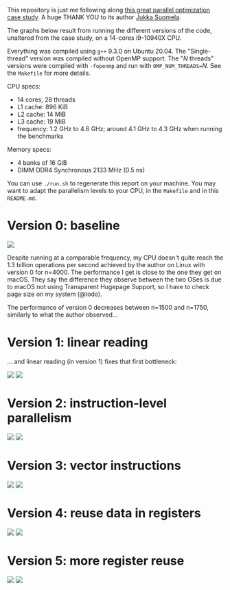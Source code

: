 This repository is just me following along [this great parallel optimization case study](https://ppc.cs.aalto.fi/ch2/). A huge THANK YOU to its author [Jukka Suomela](https://jukkasuomela.fi/).

The graphs below result from running the different versions of the code, unaltered from the case study, on a 14-cores i9-10940X CPU.

Everything was compiled using `g++` 9.3.0 on Ubuntu 20.04.
The "Single-thread" version was compiled without OpenMP support.
The "*N* threads" versions were compiled with `-fopenmp` and run with `OMP_NUM_THREADS=`*N*. See the `Makefile` for more details.

CPU specs:
- 14 cores, 28 threads
- L1 cache: 896 KiB
- L2 cache: 14 MiB
- L3 cache: 19 MiB
- frequency: 1.2 GHz to 4.6 GHz; around 4.1 GHz to 4.3 GHz when running the benchmarks

Memory specs:
- 4 banks of 16 GiB
- DIMM DDR4 Synchronous 2133 MHz (0.5 ns)

You can use `./run.sh` to regenerate this report on your machine.
You may want to adapt the parallelism levels to your CPU, in the `Makefile` and in this `README.md`.

# Version 0: baseline

![](vsize-0-0.png)

Despite running at a comparable frequency, my CPU doesn't quite reach the 1.3 billion operations per second achieved by the author on Linux with version 0 for n=4000.
The performance I get is close to the one they get on macOS. They say the difference they observe between the two OSes is due to macOS not using Transparent Hugepage Support, so I have to check page size on my system (@todo).

The performance of version 0 decreases between n=1500 and n=1750, similarly to what the author observed...

# Version 1: linear reading

... and linear reading (in version 1) fixes that first bottleneck:

![](vsize-0-1.png)
![](vparal-0-1-4000.png)

# Version 2: instruction-level parallelism

![](vsize-1-2.png)
![](vparal-0-2-4000.png)

# Version 3: vector instructions

![](vsize-2-3.png)
![](vparal-0-3-4000.png)

# Version 4: reuse data in registers

![](vsize-3-4.png)
![](vparal-0-4-4000.png)

# Version 5: more register reuse

![](vsize-4-5.png)
![](vparal-0-5-4000.png)
